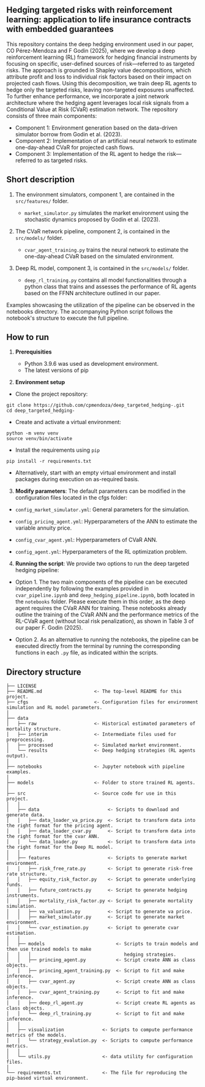 ## Hedging targeted risks with reinforcement learning: application to life insurance contracts with embedded guarantees

This repository contains the deep hedging environment used in our paper, CO Pérez-Mendoza and F Godin (2025), where we develop a deep reinforcement learning (RL) framework for hedging financial instruments by focusing on specific, user-defined sources of risk—referred to as targeted risks. The approach is grounded in Shapley value decompositions, which attribute profit and loss to individual risk factors based on their impact on projected cash flows. Using this decomposition, we train deep RL agents to hedge only the targeted risks, leaving non-targeted exposures unaffected. To further enhance performance, we incorporate a joint network architecture where the hedging agent leverages local risk signals from a Conditional Value at Risk (CVaR) estimation network. The repository consists of three main components:

- Component 1: Environment generation based on the data-driven simulator borrow from Godin et al. (2023).
- Component 2: Implementation of an artificial neural network to estimate one-day-ahead CVaR for projected cash flows.
- Component 3: Implementation of the RL agent to hedge the risk—referred to as targeted risks.

## Short description

1. The environment simulators, component 1, are contained in the `src/features/` folder. 

    - `market_simulator.py` simulates the market environment using the stochastic dynamics proposed by Godin et al. (2023).

2. The CVaR network pipeline, component 2, is contained in the `src/models/` folder. 

    - `cvar_agent_training.py` trains the neural network to estimate the one-day-ahead CVaR based on the simulated environment.

2. Deep RL model, component 3, is contained in the `src/models/` folder. 

    - `deep_rl_training.py` contains all model functionalities through a python class that trains and assesses the performance of RL agents based on the FFNN architecture outlined in our paper.

Examples showcasing the utilization of the pipeline can be observed in the notebooks directory.
The accompanying Python script follows the notebook's structure to execute the full pipeline.

## How to run

1. **Prerequisities**
    - Python 3.9.6 was used as development environment.
    - The latest versions of pip

2. **Environment setup**

- Clone the project repository:

```nohighlight
git clone https://github.com/cpmendoza/deep_targeted_hedging-.git
cd deep_targeted_hedging-
```

- Create and activate a virtual environment:

```nohighlight
python -m venv venv
source venv/bin/activate
```

- Install the requirements using `pip`

```nohighlight
pip install -r requirements.txt
```

- Alternatively, start with an empty virtual environment and install packages during execution on as-required basis.

3. **Modify parameters**: The default parameters can be modified in the configuration files located in the cfgs folder:

- `config_market_simulator.yml`: General parameters for the simulation.

- `config_pricing_agent.yml`: Hyperparameters of the ANN to estimate the variable annuity price.

- `config_cvar_agent.yml`: Hyperparameters of CVaR ANN.

- `config_agent.yml`: Hyperparameters of the RL optimization problem.

4. **Running the script**: We provide two options to run the deep targeted hedging pipeline:

- Option 1.  The two main components of the pipeline can be executed independently by following the examples provided in `cvar_pipeline.ipynb` and `deep_hedging_pipeline.ipynb`, both located in the `notebooks` folder. Please execute them in this order, as the deep agent requires the CVaR ANN for training. These notebooks already outline the training of the CVaR ANN and the performance metrics of the RL-CVaR agent (without local risk penalization), as shown in Table 3 of our paper F. Godin (2025).

- Option 2. As an alternative to running the notebooks, the pipeline can be executed directly from the terminal by running the corresponding functions in each `.py` file, as indicated within the scripts.

## Directory structure

```nohighlight
├── LICENSE
├── README.md                   <- The top-level README for this project.
├── cfgs                        <- Configuration files for environment simulation and RL model parameters.
│
├── data
│   ├── raw                     <- Historical estimated parameters of mortality structure.
│   ├── interim                 <- Intermediate files used for preprocessing.
│   ├── processed               <- Simulated market environment.
│   └── results                 <- Deep hedging strategies (RL agents output).
│
├── notebooks                   <- Jupyter notebook with pipeline examples.
│
├── models                      <- Folder to store trained RL agents.
│
├── src                         <- Source code for use in this project.
│   │
│   ├── data                         <- Scripts to download and generate data.
│   │   ├── data_loader_va_price.py  <- Script to transform data into the right format for the pricing agent.
│   │   ├── data_loader_cvar.py      <- Script to transform data into the right format for the cvar ANN.
│   │   └── data_loader.py           <- Script to transform data into the right format for the Deep RL model.
│   │
│   ├── features                     <- Scripts to generate market environment.
│   │   ├── risk_free_rate.py        <- Script to generate risk-free rate structure.
│   │   ├── equity_risk_factor.py    <- Script to generate underlying funds.
│   │   ├── future_contracts.py      <- Script to generate hedging instruments.
│   │   ├── mortality_risk_factor.py <- Script to generate mortality simulation.
│   │   ├── va_valuation.py          <- Script to generate va price.
│   │   ├── market_simulator.py      <- Script to generate market environment.
│   │   └── cvar_estimation.py       <- Script to generate cvar estimation.
│   │
│   ├── models                          <- Scripts to train models and then use trained models to make
│   │   │                                  hedging strategies.
│   │   ├── princing_agent.py           <- Script create ANN as class objects.
│   │   ├── princing_agent_training.py  <- Script to fit and make inference.
│   │   ├── cvar_agent.py               <- Script create ANN as class objects.
│   │   ├── cvar_agent_training.py      <- Script to fit and make inference.
│   │   ├── deep_rl_agent.py            <- Script create RL agents as class objects.
│   │   └── deep_rl_training.py         <- Script to fit and make inference.
│   │
│   ├── visualization              <- Scripts to compute performance metrics of the models.
│   │   └── strategy_evalution.py  <- Scripts to compute performance metrics.
│   │
│   └── utils.py                   <- data utility for configuration files.
│ 
└── requirements.txt               <- The file for reproducing the pip-based virtual environment.
```
